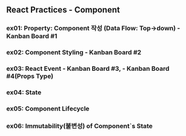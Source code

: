 ## React Practices - Component

### ex01: Property: Component 작성 (Data Flow: Top->down) - Kanban Board #1
### ex02: Component Styling                               - Kanban Board #2
### ex03: React Event                                     - Kanban Board #3, - Kanban Board #4(Props Type)
### ex04: State 
### ex05: Component Lifecycle
### ex06: Immutability(불변성) of Component`s State
